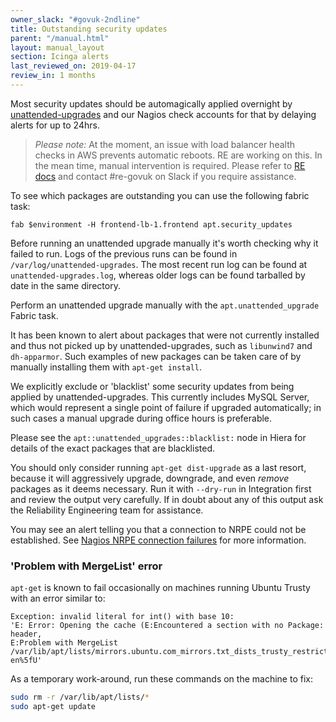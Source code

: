 ```yaml
---
owner_slack: "#govuk-2ndline"
title: Outstanding security updates
parent: "/manual.html"
layout: manual_layout
section: Icinga alerts
last_reviewed_on: 2019-04-17
review_in: 1 months
---
```


Most security updates should be automagically applied overnight by
[unattended-upgrades](https://help.ubuntu.com/community/AutomaticSecurityUpdates#Using_the_.22unattended-upgrades.22_package)
and our Nagios check accounts for that by delaying alerts for up to
24hrs.

> *Please note:*
> At the moment, an issue with load balancer health checks in AWS prevents automatic reboots.
> RE are working on this. In the mean time, manual intervention is required. Please refer to [RE docs](https://docs.google.com/document/d/1QhB9QIpePAoaQTrK-6d0dSMN0pK0wMUH8_KtZ8tAns8/edit?usp=sharing)
> and contact #re-govuk on Slack if you require assistance.

To see which packages are outstanding you can use the following fabric task:

    fab $environment -H frontend-lb-1.frontend apt.security_updates

Before running an unattended upgrade manually it's worth checking why it
failed to run. Logs of the previous runs can be found in
`/var/log/unattended-upgrades`. The most recent run log can be found at
`unattended-upgrades.log`, whereas older logs can be found tarballed by
date in the same directory.

Perform an unattended upgrade manually with the `apt.unattended_upgrade`
Fabric task.

It has been known to alert about packages that were not currently
installed and thus not picked up by unattended-upgrades, such as
`libunwind7` and `dh-apparmor`. Such examples of new packages can be
taken care of by manually installing them with `apt-get install`.

We explicitly exclude or 'blacklist' some security updates from being
applied by unattended-upgrades. This currently includes MySQL Server,
which would represent a single point of failure if upgraded
automatically; in such cases a manual upgrade during office hours is
preferable.

Please see the `apt::unattended_upgrades::blacklist:` node in Hiera for
details of the exact packages that are blacklisted.

You should only consider running `apt-get dist-upgrade` as a last
resort, because it will aggressively upgrade, downgrade, and even
_remove_ packages as it deems necessary. Run it with `--dry-run` in
Integration first and review the output very carefully. If in doubt
about any of this output ask the Reliability Engineering team for
assistance.

You may see an alert telling you that a connection to NRPE could not be
established. See [Nagios NRPE connection
failures](alerts/nagios-nrpe-connection-failures.html) for more
information.

### 'Problem with MergeList' error

`apt-get` is known to fail occasionally on machines running Ubuntu
Trusty with an error similar to:

```
Exception: invalid literal for int() with base 10:
'E: Error: Opening the cache (E:Encountered a section with no Package: header,
E:Problem with MergeList /var/lib/apt/lists/mirrors.ubuntu.com_mirrors.txt_dists_trusty_restricted_i18n_Translation-en%5fU'
```

As a temporary work-around, run these commands on the machine to fix:

```bash
sudo rm -r /var/lib/apt/lists/*
sudo apt-get update
```
